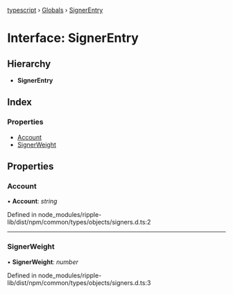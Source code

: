[typescript](../README.md) › [Globals](../globals.md) › [SignerEntry](signerentry.md)

# Interface: SignerEntry

## Hierarchy

* **SignerEntry**

## Index

### Properties

* [Account](signerentry.md#account)
* [SignerWeight](signerentry.md#signerweight)

## Properties

###  Account

• **Account**: *string*

Defined in node_modules/ripple-lib/dist/npm/common/types/objects/signers.d.ts:2

___

###  SignerWeight

• **SignerWeight**: *number*

Defined in node_modules/ripple-lib/dist/npm/common/types/objects/signers.d.ts:3
